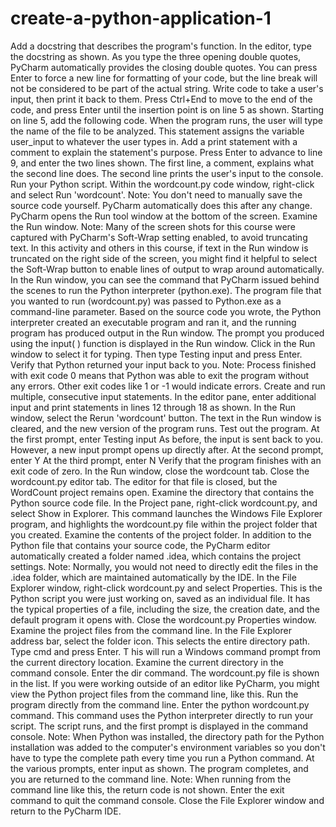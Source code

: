 # create-a-python-application-1
Add a docstring that describes the program's function.
    In the editor, type the docstring as shown.
    As you type the three opening double quotes, PyCharm automatically provides the closing double quotes.
    You can press Enter to force a new line for formatting of your code, but the line break will not be considered to be part of the actual string.
Write code to take a user's input, then print it back to them.
    Press Ctrl+End to move to the end of the code, and press Enter until the insertion point is on line 5 as shown.
    Starting on line 5, add the following code.
    When the program runs, the user will type the name of the file to be analyzed. This statement assigns the variable user_input to whatever the user types in.
Add a print statement with a comment to explain the statement's purpose.
    Press Enter to advance to line 9, and enter the two lines shown.
    The first line, a comment, explains what the second line does.
    The second line prints the user's input to the console.
Run your Python script.
    Within the wordcount.py code window, right-click and select Run 'wordcount'.
    Note: You don't need to manually save the source code yourself. PyCharm automatically does this after any change.
    PyCharm opens the Run tool window at the bottom of the screen.
    Examine the Run window.
    Note: Many of the screen shots for this course were captured with PyCharm's Soft-Wrap setting enabled, to avoid truncating text. In this activity and others in this course, if text in the Run window is truncated on the right side of the screen, you might find it helpful to select the Soft-Wrap button to enable lines of output to wrap around automatically.
    In the Run window, you can see the command that PyCharm issued behind the scenes to run the Python interpreter (python.exe). The program file that you wanted to run (wordcount.py) was passed to Python.exe as a command-line parameter.
    Based on the source code you wrote, the Python interpreter created an executable program and ran it, and the running program has produced output in the Run         window.
    The prompt you produced using the input( ) function is displayed in the Run window.
    Click in the Run window to select it for typing. Then type Testing input and press Enter.
    Verify that Python returned your input back to you.
    Note: Process finished with exit code 0 means that Python was able to exit the program without any errors. Other exit codes like 1 or -1 would indicate errors.
Create and run multiple, consecutive input statements.
        In the editor pane, enter additional input and print statements in lines 12 through 18 as shown.
        In the Run window, select the Rerun 'wordcount' button.
        The text in the Run window is cleared, and the new version of the program runs.
Test out the program.
        At the first prompt, enter Testing input
        As before, the input is sent back to you. However, a new input prompt opens up directly after.
        At the second prompt, enter Y
        At the third prompt, enter N
        Verify that the program finishes with an exit code of zero.
        In the Run window, close the wordcount tab.
        Close the wordcount.py editor tab.
        The editor for that file is closed, but the WordCount project remains open.
Examine the directory that contains the Python source code file.
        In the Project pane, right-click wordcount.py, and select Show in Explorer.
        This command launches the Windows File Explorer program, and highlights the wordcount.py file within the project folder that you created.
Examine the contents of the project folder.
        In addition to the Python file that contains your source code, the PyCharm editor automatically created a folder named .idea, which contains the project            settings.
        Note: Normally, you would not need to directly edit the files in the .idea folder, which are maintained automatically by the IDE.
        In the File Explorer window, right-click wordcount.py and select Properties.
        This is the Python script you were just working on, saved as an individual file.
        It has the typical properties of a file, including the size, the creation date, and the default program it opens with.
        Close the wordcount.py Properties window.
Examine the project files from the command line.
        In the File Explorer address bar, select the folder icon.
        This selects the entire directory path.
        Type cmd and press Enter.
        T his will run a Windows command prompt from the current directory location.
        Examine the current directory in the command console.
        Enter the dir command.
        The wordcount.py file is shown in the list. If you were working outside of an editor like PyCharm, you might view the Python project files from the command         line, like this.
Run the program directly from the command line.
        Enter the python wordcount.py command.
        This command uses the Python interpreter directly to run your script. The script runs, and the first prompt is displayed in the command console.
        Note: When Python was installed, the directory path for the Python installation was added to the computer's environment variables so you don't have to type         the complete path every time you run a Python command.
        At the various prompts, enter input as shown.
        The program completes, and you are returned to the command line.
        Note: When running from the command line like this, the return code is not shown.
        Enter the exit command to quit the command console.
        Close the File Explorer window and return to the PyCharm IDE.

